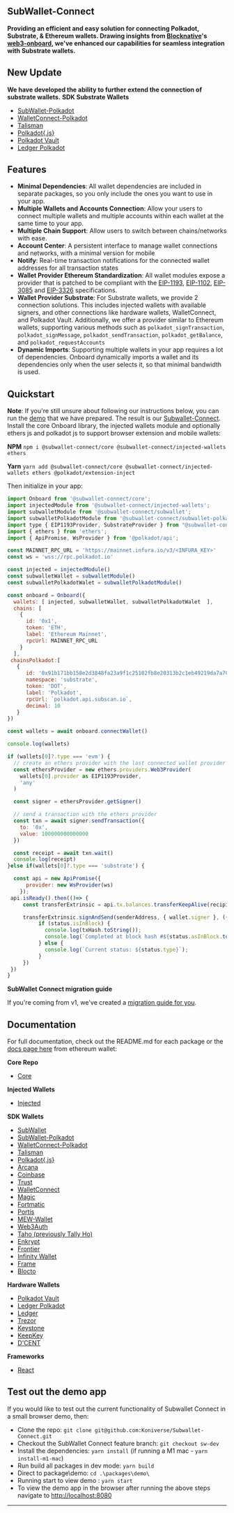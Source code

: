 ## SubWallet-Connect

**Providing an efficient and easy solution for connecting Polkadot, Substrate, & Ethereum wallets. Drawing insights from [Blocknative](https://github.com/blocknative)'s [web3-onboard](https://onboard.blocknative.com/), we've enhanced our capabilities for seamless integration with Substrate wallets.**

## New Update
**We have developed the ability to further extend the connection of substrate wallets.**
**SDK Substrate Wallets**
- [SubWallet-Polkadot](https://github.com/Koniverse/SubWallet-Connect/wiki/SubWallet%E2%80%90Polkadot)
- [WalletConnect-Polkadot](https://github.com/Koniverse/SubWallet-Connect/wiki/WalletConnect%E2%80%90Polkadot)
- [Talisman](https://github.com/Koniverse/SubWallet-Connect/wiki/Talisman)
- [Polkadot{.js}](https://github.com/Koniverse/SubWallet-Connect/wiki/Polkadot%E2%80%90Js)
- [Polkadot Vault](https://github.com/Koniverse/SubWallet-Connect/wiki/Polkadot-Vault)
- [Ledger Polkadot](https://github.com/Koniverse/SubWallet-Connect/wiki/Ledger%E2%80%90Polkadot)

## Features

- **Minimal Dependencies**: All wallet dependencies are included in separate packages, so you only include the ones you want to use in your app.
- **Multiple Wallets and Accounts Connection**: Allow your users to connect multiple wallets and multiple accounts within each wallet at the same time to your app.
- **Multiple Chain Support**: Allow users to switch between chains/networks with ease.
- **Account Center**: A persistent interface to manage wallet connections and networks, with a minimal version for mobile
- **Notify**: Real-time transaction notifications for the connected wallet addresses for all transaction states
- **Wallet Provider Ethereum Standardization**: All wallet modules expose a provider that is patched to be compliant with the [EIP-1193](https://eips.ethereum.org/EIPS/eip-1193), [EIP-1102](https://eips.ethereum.org/EIPS/eip-1102), [EIP-3085](https://eips.ethereum.org/EIPS/eip-3085) and [EIP-3326](https://ethereum-magicians.org/t/eip-3326-wallet-switchethereumchain/5471) specifications.
- **Wallet Provider Substrate**: For Substrate wallets, we provide 2 connection solutions. This includes injected wallets with available signers, and other connections like hardware wallets, WalletConnect, and Polkadot Vault. Additionally, we offer a provider similar to Ethereum wallets, supporting various methods such as `polkadot_signTransaction`, `polkadot_signMessage`, `polkadot_sendTransaction`, `polkadot_getBalance`, and `polkadot_requestAccounts`
- **Dynamic Imports**: Supporting multiple wallets in your app requires a lot of dependencies. Onboard dynamically imports a wallet and its dependencies only when the user selects it, so that minimal bandwidth is used.

## Quickstart
**Note**: If you're still unsure about following our instructions below, you can run the [demo](https://github.com/Koniverse/SubWallet-Connect/wiki#test-out-the-demo-app) that we have prepared. The result is our [Subwallet-Connect](https://w3o-demo.subwallet.app/).
Install the core Onboard library, the injected wallets module and optionally ethers js and polkadot js to support browser extension and mobile wallets:

**NPM**
`npm i @subwallet-connect/core @subwallet-connect/injected-wallets ethers `

**Yarn**
`yarn add @subwallet-connect/core @subwallet-connect/injected-wallets ethers @polkadot/extension-inject`

Then initialize in your app:

```javascript
import Onboard from '@subwallet-connect/core';
import injectedModule from '@subwallet-connect/injected-wallets';
import subwalletModule from '@subwallet-connect/subwallet';
import subwalletPolkadotModule from '@subwallet-connect/subwallet-polkadot';
import type { EIP1193Provider, SubstrateProvider } from "@subwallet-connect/common";
import { ethers } from 'ethers';
import { ApiPromise, WsProvider } from '@polkadot/api';

const MAINNET_RPC_URL = 'https://mainnet.infura.io/v3/<INFURA_KEY>'
const ws = 'wss://rpc.polkadot.io'

const injected = injectedModule()
const subwalletWallet = subwalletModule()
const subwalletPolkadotWalet = subwalletPolkadotModule()

const onboard = Onboard({
  wallets: [ injected, subwalletWallet, subwalletPolkadotWalet  ],
  chains: [
    {
      id: '0x1',
      token: 'ETH',
      label: 'Ethereum Mainnet',
      rpcUrl: MAINNET_RPC_URL
    }
  ],
 chainsPolkadot:[ 
   {
      id: '0x91b171bb158e2d3848fa23a9f1c25182fb8e20313b2c1eb49219da7a70ce90c3',
      namespace: 'substrate',
      token: 'DOT',
      label: 'Polkadot',
      rpcUrl: `polkadot.api.subscan.io`,
      decimal: 10
   }
})

const wallets = await onboard.connectWallet()

console.log(wallets)

if (wallets[0]?.type === 'evm') {
  // create an ethers provider with the last connected wallet provider
  const ethersProvider = new ethers.providers.Web3Provider(
    wallets[0].provider as EIP1193Provider,
    'any'
  )

  const signer = ethersProvider.getSigner()

  // send a transaction with the ethers provider
  const txn = await signer.sendTransaction({
    to: '0x',
    value: 100000000000000
  })

  const receipt = await txn.wait()
  console.log(receipt)
}else if(wallets[0]?.type === 'substrate') {

  const api = new ApiPromise({
      provider: new WsProvider(ws)
    });
 api.isReady().then(()=> {
     const transferExtrinsic = api.tx.balances.transferKeepAlive(recipientAddress, amount);

     transferExtrinsic.signAndSend(senderAddress, { wallet.signer }, ({ status, txHash }) => {
          if (status.isInBlock) {
            console.log(txHash.toString());
            console.log(`Completed at block hash #${status.asInBlock.toString()}`);
          } else {
            console.log(`Current status: ${status.type}`);
          }
     })
 })
}
```

**SubWallet Connect migration guide**

If you're coming from v1, we've created a [migration guide for you](https://onboard.blocknative.com/docs/overview/onboard.js-migration-guide#background).

## Documentation

For full documentation, check out the README.md for each package or the [docs page here](https://onboard.blocknative.com/docs/overview/introduction#features) from ethereum wallet:

**Core Repo**

- [Core](https://github.com/Koniverse/SubWallet-Connect/wiki/Core)

**Injected Wallets**

- [Injected](https://github.com/Koniverse/SubWallet-Connect/wiki/Injected)

**SDK Wallets**
- [SubWallet](https://github.com/Koniverse/SubWallet-Connect/wiki/SubWallet)
- [SubWallet-Polkadot](https://github.com/Koniverse/SubWallet-Connect/wiki/SubWallet%E2%80%90Polkadot)
- [WalletConnect-Polkadot](https://github.com/Koniverse/SubWallet-Connect/wiki/WalletConnect%E2%80%90Polkadot)
- [Talisman](https://github.com/Koniverse/SubWallet-Connect/wiki/Talisman)
- [Polkadot{.js}](https://github.com/Koniverse/SubWallet-Connect/wiki/Polkadot%E2%80%90Js)
- [Arcana](https://github.com/Koniverse/SubWallet-Connect/wiki/Arcana)
- [Coinbase](https://github.com/Koniverse/SubWallet-Connect/wiki/Coinbase)
- [Trust](https://github.com/Koniverse/SubWallet-Connect/wiki/Trust)
- [WalletConnect](https://github.com/Koniverse/SubWallet-Connect/wiki/WalletConnect)
- [Magic](https://github.com/Koniverse/SubWallet-Connect/wiki/Magic)
- [Fortmatic](https://github.com/Koniverse/SubWallet-Connect/wiki/Fortmatic)
- [Portis](https://github.com/Koniverse/SubWallet-Connect/wiki/Portis)
- [MEW-Wallet](https://github.com/Koniverse/SubWallet-Connect/wiki/Mew)
- [Web3Auth](https://github.com/Koniverse/SubWallet-Connect/wiki/Web3Auth)
- [Taho (previously Tally Ho)](https://github.com/Koniverse/SubWallet-Connect/wiki/Taho)
- [Enkrypt](https://github.com/Koniverse/SubWallet-Connect/wiki/Enkrypt)
- [Frontier](https://github.com/Koniverse/SubWallet-Connect/wiki/Frontier)
- [Infinity Wallet](https://github.com/Koniverse/SubWallet-Connect/wiki/Infinity-Wallet)
- [Frame](https://github.com/Koniverse/SubWallet-Connect/wiki/Frame)
- [Blocto](https://github.com/Koniverse/SubWallet-Connect/wiki/Blockto)

**Hardware Wallets**
- [Polkadot Vault](https://github.com/Koniverse/SubWallet-Connect/wiki/Polkadot-Vault)
- [Ledger Polkadot](https://github.com/Koniverse/SubWallet-Connect/wiki/Ledger%E2%80%90Polkadot) 
- [Ledger](https://github.com/Koniverse/SubWallet-Connect/wiki/Ledger)
- [Trezor](https://github.com/Koniverse/SubWallet-Connect/wiki/Trezor)
- [Keystone](https://github.com/Koniverse/SubWallet-Connect/wiki/Keystone)
- [KeepKey](https://github.com/Koniverse/SubWallet-Connect/wiki/KeepKey)
- [D'CENT](https://github.com/Koniverse/SubWallet-Connect/wiki/D'CENT)

**Frameworks**

- [React](https://github.com/Koniverse/SubWallet-Connect/wiki/React)


## Test out the demo app

If you would like to test out the current functionality of Subwallet Connect in a small browser demo, then:

- Clone the repo: `git clone git@github.com:Koniverse/Subwallet-Connect.git`
- Checkout the SubWallet Connect feature branch: `git checkout sw-dev`
- Install the dependencies: `yarn install` (if running a M1 mac - `yarn install-m1-mac`)
- Run build all packages in dev mode: `yarn build`
- Direct to package\demo: `cd .\packages\demo\`
- Running start to view demo : `yarn start`
- To view the demo app in the browser after running the above steps navigate to [http://localhost:8080](http://localhost:8080)

***
